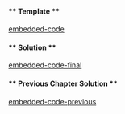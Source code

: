<!-- Add translation for the following page: https://learn.vyperlang.org/#/2/comparison_operator
Do NOT change the code below. The below code runs the code editor -->

<!-- tabs:start -->

#### ** Template **

[embedded-code](../../assets/2/2.6-template-code.vy ':include :type=code embed-template')

#### ** Solution **

[embedded-code-final](../../assets/2/2.6-finished-code.vy ':include :type=code embed-final')

#### ** Previous Chapter Solution **

[embedded-code-previous](../../assets/2/2.5-finished-code.vy ':include :type=code embed-previous')

<!-- tabs:end -->
